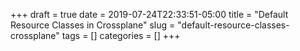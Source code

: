 +++ 
draft = true
date = 2019-07-24T22:33:51-05:00
title = "Default Resource Classes in Crossplane"
slug = "default-resource-classes-crossplane" 
tags = []
categories = []
+++
